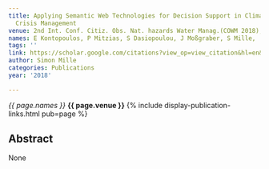 ```yaml
---
title: Applying Semantic Web Technologies for Decision Support in Climate-Related
  Crisis Management
venue: 2nd Int. Conf. Citiz. Obs. Nat. hazards Water Manag.(COWM 2018), no, 2018
names: E Kontopoulos, P Mitzias, S Dasiopoulou, J Moßgraber, S Mille, ...
tags: ''
link: https://scholar.google.com/citations?view_op=view_citation&hl=en&user=hg8-G68AAAAJ&pagesize=100&sortby=pubdate&citation_for_view=hg8-G68AAAAJ:qxL8FJ1GzNcC
author: Simon Mille
categories: Publications
year: '2018'

---
```


*{{ page.names }}*
**{{ page.venue }}**
{% include display-publication-links.html pub=page %}
## Abstract

None